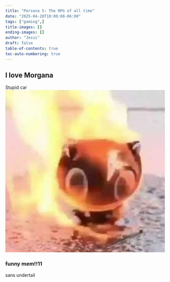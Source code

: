 ```yaml
---
title: "Persona 5: The RPG of all time"
date: "2025-04-20T10:00:00-06:00"
tags: ["gaming",]
title-images: []
ending-images: []
author: "Jessi"
draft: false
table-of-contents: true
toc-auto-numbering: true
---
```

<!-- introduction -->
## I love Morgana
Stupid car
![fuck_you_morgana](/persona_5/burning_car.png)
<!--more-->
<!-- rest of the content -->
### funny mem!!11
sans undertail
